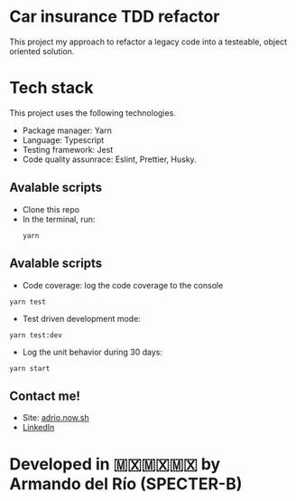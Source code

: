 # Car insurance TDD refactor
This project my approach to refactor a legacy code into a testeable, object oriented solution.

# Tech stack
This project uses the following technologies.

- Package manager: Yarn
- Language: Typescript
- Testing framework: Jest
- Code quality assunrace: Eslint, Prettier, Husky.

## Avalable scripts
- Clone this repo
- In the terminal, run:
  ```
  yarn
  ```

## Avalable scripts

  - Code coverage: log the code coverage to the console
  ```
  yarn test
  ```
  - Test driven development mode:
  ```
  yarn test:dev
  ```
  - Log the unit behavior during 30 days:
  ```
  yarn start
  ```

## Contact me!

- Site: [adrio.now.sh](https://adrio.now.sh/)
- [LinkedIn](https://www.linkedin.com/in/adrio1992/)

# Developed in 🇲🇽🇲🇽🇲🇽 by Armando del Río (SPECTER-B)
